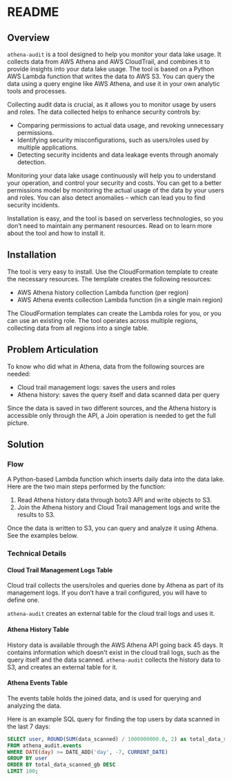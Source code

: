 # README

## Overview

`athena-audit` is a tool designed to help you monitor your data lake usage. It collects data from AWS Athena and AWS CloudTrail, and combines it to provide insights into your data lake usage. The tool is based on a Python AWS Lambda function that writes the data to AWS S3. You can query the data using a query engine like AWS Athena, and use it in your own analytic tools and processes.

Collecting audit data is crucial, as it allows you to monitor usage by users and roles. The data collected helps to enhance security controls by:

- Comparing permissions to actual data usage, and revoking unnecessary permissions.
- Identifying security misconfigurations, such as users/roles used by multiple applications.
- Detecting security incidents and data leakage events through anomaly detection.

Monitoring your data lake usage continuously will help you to understand your operation, and control your security and costs.  You can get to a better permissions model by monitoring the actual usage of the data by your users and roles. You can also detect anomalies – which can lead you to find security incidents. 

Installation is easy, and the tool is based on serverless technologies, so you don’t need to maintain any permanent resources. Read on to learn more about the tool and how to install it.

## Installation

The tool is very easy to install. Use the CloudFormation template to create the necessary resources. The template creates the following resources:
- AWS Athena history collection Lambda function (per region)
- AWS Athena events collection Lambda function (in a single main region)

The CloudFormation templates can create the Lambda roles for you, or you can use an existing role. The tool operates across multiple regions, collecting data from all regions into a single table.

## Problem Articulation

To know who did what in Athena, data from the following sources are needed:

- Cloud trail management logs: saves the users and roles
- Athena history: saves the query itself and data scanned data per query

Since the data is saved in two different sources, and the Athena history is accessible only through the API, a Join operation is needed to get the full picture.

## Solution

### Flow

A Python-based Lambda function which inserts daily data into the data lake. Here are the two main steps performed by the function:

1. Read Athena history data through boto3 API and write objects to S3.
2. Join the Athena history and Cloud Trail management logs and write the results to S3.

Once the data is written to S3, you can query and analyze it using Athena. See the examples below.

### Technical Details


#### Cloud Trail Management Logs Table

Cloud trail collects the users/roles and queries done by Athena as part of its management logs. If you don’t have a trail configured, you will have to define one.

`athena-audit` creates an external table for the cloud trail logs and uses it.

#### Athena History Table

History data is available through the AWS Athena API going back 45 days. It contains information which doesn't exist in the cloud trail logs, such as the query itself and the data scanned. `athena-audit` collects the history data to S3, and creates an external table for it.

#### Athena Events Table

The events table holds the joined data, and is used for querying and analyzing the data.

Here is an example SQL query for finding the top users by data scanned in the last 7 days:

```sql
SELECT user, ROUND(SUM(data_scanned) / 1000000000.0, 2) as total_data_scanned_gb
FROM athena_audit.events
WHERE DATE(day) >= DATE_ADD('day', -7, CURRENT_DATE)
GROUP BY user
ORDER BY total_data_scanned_gb DESC
LIMIT 100;
```
